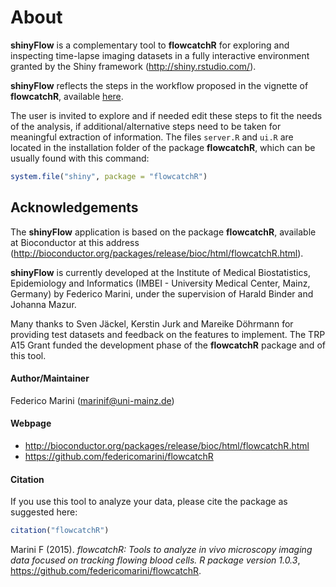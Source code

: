 About
========

**shinyFlow** is a complementary tool to **flowcatchR** for exploring and inspecting time-lapse imaging datasets in a fully interactive environment granted by the Shiny framework (http://shiny.rstudio.com/).

**shinyFlow** reflects the steps in the workflow proposed in the vignette of **flowcatchR**, available [here](http://bioconductor.org/packages/release/bioc/html/flowcatchR.html).

The user is invited to explore and if needed edit these steps to fit the needs of the analysis, if additional/alternative steps need to be taken for meaningful extraction of information. The files `server.R` and `ui.R` are located in the installation folder of the package **flowcatchR**, which can be usually found with this command:

```r
system.file("shiny", package = "flowcatchR")
```

## Acknowledgements
                          
The **shinyFlow** application is based on the package **flowcatchR**, available at Bioconductor at this address (http://bioconductor.org/packages/release/bioc/html/flowcatchR.html). 


**shinyFlow** is currently developed at the Institute of Medical Biostatistics, Epidemiology and Informatics (IMBEI - University Medical Center, Mainz, Germany) by Federico Marini, under the supervision of Harald Binder and Johanna Mazur. 

Many thanks to Sven Jäckel, Kerstin Jurk and Mareike Döhrmann for providing test datasets and feedback on the features to implement. The TRP A15 Grant funded the development phase of the **flowcatchR** package and of this tool. 

#### Author/Maintainer
Federico Marini (marinif@uni-mainz.de)

#### Webpage 

* http://bioconductor.org/packages/release/bioc/html/flowcatchR.html
* https://github.com/federicomarini/flowcatchR

#### Citation

If you use this tool to analyze your data, please cite the package as suggested here:

```r
citation("flowcatchR")
```
Marini F (2015). *flowcatchR: Tools to analyze in vivo microscopy imaging data focused on tracking flowing blood cells. R package version 1.0.3*, https://github.com/federicomarini/flowcatchR.




